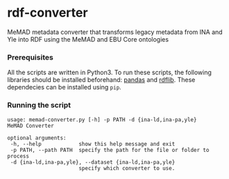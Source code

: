 # rdf-converter
MeMAD metadata converter that transforms legacy metadata from INA and Yle into RDF using the MeMAD and EBU Core ontologies

### Prerequisites

All the scripts are written in Python3. To run these scripts, the following libraries should be installed beforehand: [pandas](https://pandas.pydata.org/) and [rdflib](https://rdflib.readthedocs.io/en/stable/). These dependecies can be installed using `pip`.


### Running the script

```
usage: memad-converter.py [-h] -p PATH -d {ina-ld,ina-pa,yle}
MeMAD Converter

optional arguments:
 -h, --help            show this help message and exit
 -p PATH, --path PATH  specify the path for the file or folder to process
 -d {ina-ld,ina-pa,yle}, --dataset {ina-ld,ina-pa,yle}
                       specify which converter to use.
```
